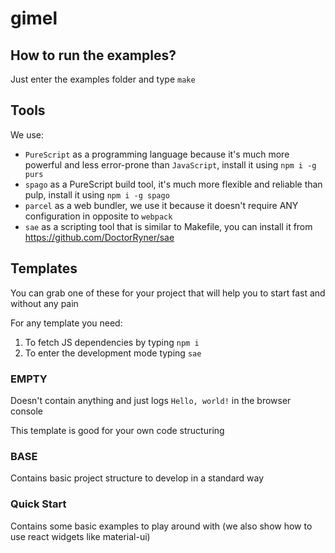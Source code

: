 # gimel

## How to run the examples?

Just enter the examples folder and type `make`

## Tools

We use:
* `PureScript` as a programming language because it's much more powerful and less error-prone than `JavaScript`, install it using `npm i -g purs`
* `spago` as a PureScript build tool, it's much more flexible and reliable than pulp, install it using `npm i -g spago`
* `parcel` as a web bundler, we use it because it doesn't require ANY configuration in opposite to `webpack`
* `sae` as a scripting tool that is similar to Makefile, you can install it from https://github.com/DoctorRyner/sae

## Templates

You can grab one of these for your project that will help you to start fast and without any pain

For any template you need:
1. To fetch JS dependencies by typing `npm i`
2. To enter the development mode typing `sae`

### EMPTY

Doesn't contain anything and just logs `Hello, world!` in the browser console

This template is good for your own code structuring

### BASE

Contains basic project structure to develop in a standard way

### Quick Start

Contains some basic examples to play around with (we also show how to use react widgets like material-ui)